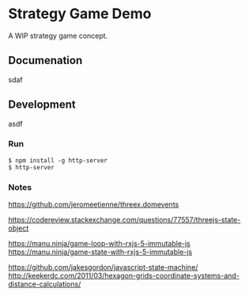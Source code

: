 # Strategy Game Demo
A WIP strategy game concept. 

## Documenation
sdaf

## Development
asdf

### Run

```
$ npm install -g http-server
$ http-server
```


### Notes
https://github.com/jeromeetienne/threex.domevents

https://codereview.stackexchange.com/questions/77557/threejs-state-object

https://manu.ninja/game-loop-with-rxjs-5-immutable-js
https://manu.ninja/game-state-with-rxjs-5-immutable-js

https://github.com/jakesgordon/javascript-state-machine/
http://keekerdc.com/2011/03/hexagon-grids-coordinate-systems-and-distance-calculations/
